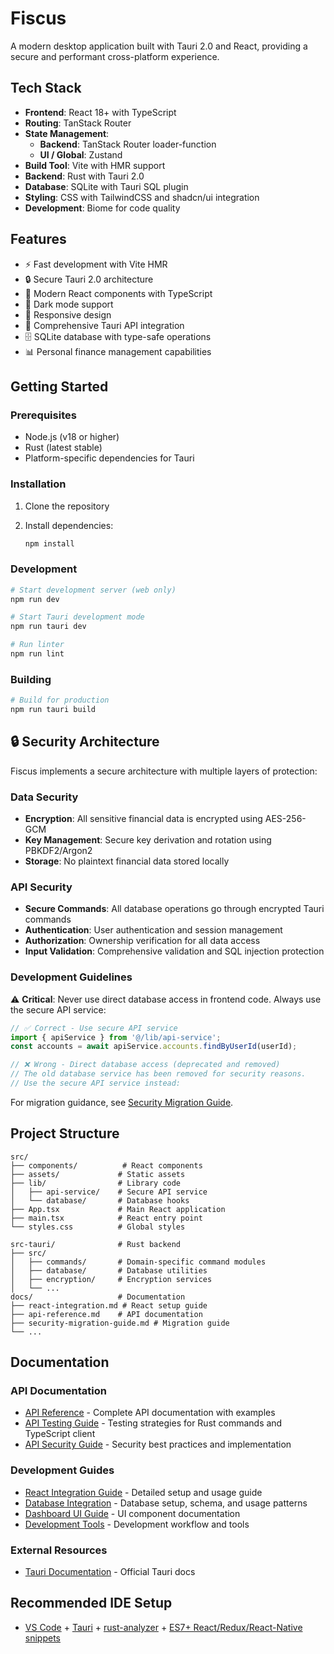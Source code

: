 # Fiscus

A modern desktop application built with Tauri 2.0 and React, providing a secure and performant cross-platform experience.

## Tech Stack

- **Frontend**: React 18+ with TypeScript
- **Routing**: TanStack Router
- **State Management**:
  - **Backend**: TanStack Router loader-function
  - **UI / Global**: Zustand
- **Build Tool**: Vite with HMR support
- **Backend**: Rust with Tauri 2.0
- **Database**: SQLite with Tauri SQL plugin
- **Styling**: CSS with TailwindCSS and shadcn/ui integration
- **Development**: Biome for code quality

## Features

- ⚡ Fast development with Vite HMR
- 🔒 Secure Tauri 2.0 architecture
- 🎨 Modern React components with TypeScript
- 🌙 Dark mode support
- 📱 Responsive design
- 🔧 Comprehensive Tauri API integration
- 🗄️ SQLite database with type-safe operations
- 📊 Personal finance management capabilities

## Getting Started

### Prerequisites

- Node.js (v18 or higher)
- Rust (latest stable)
- Platform-specific dependencies for Tauri

### Installation

1. Clone the repository
2. Install dependencies:

   ```bash
   npm install
   ```

### Development

```bash
# Start development server (web only)
npm run dev

# Start Tauri development mode
npm run tauri dev

# Run linter
npm run lint
```

### Building

```bash
# Build for production
npm run tauri build
```

## 🔒 Security Architecture

Fiscus implements a secure architecture with multiple layers of protection:

### Data Security

- **Encryption**: All sensitive financial data is encrypted using AES-256-GCM
- **Key Management**: Secure key derivation and rotation using PBKDF2/Argon2
- **Storage**: No plaintext financial data stored locally

### API Security

- **Secure Commands**: All database operations go through encrypted Tauri commands
- **Authentication**: User authentication and session management
- **Authorization**: Ownership verification for all data access
- **Input Validation**: Comprehensive validation and SQL injection protection

### Development Guidelines

⚠️ **Critical**: Never use direct database access in frontend code. Always use the secure API service:

```typescript
// ✅ Correct - Use secure API service
import { apiService } from '@/lib/api-service';
const accounts = await apiService.accounts.findByUserId(userId);

// ❌ Wrong - Direct database access (deprecated and removed)
// The old database service has been removed for security reasons.
// Use the secure API service instead:
```

For migration guidance, see [Security Migration Guide](docs/security-migration-guide.md).

## Project Structure

```text
src/
├── components/          # React components
├── assets/             # Static assets
├── lib/                # Library code
│   ├── api-service/    # Secure API service
│   └── database/       # Database hooks
├── App.tsx             # Main React application
├── main.tsx            # React entry point
└── styles.css          # Global styles

src-tauri/              # Rust backend
├── src/
│   ├── commands/       # Domain-specific command modules
│   ├── database/       # Database utilities
│   ├── encryption/     # Encryption services
│   └── ...
docs/                   # Documentation
├── react-integration.md # React setup guide
├── api-reference.md    # API documentation
├── security-migration-guide.md # Migration guide
└── ...
```

## Documentation

### API Documentation

- [API Reference](docs/api-reference.md) - Complete API documentation with examples
- [API Testing Guide](docs/api-testing-guide.md) - Testing strategies for Rust commands and TypeScript client
- [API Security Guide](docs/api-security-guide.md) - Security best practices and implementation

### Development Guides

- [React Integration Guide](docs/react-integration.md) - Detailed setup and usage guide
- [Database Integration](docs/database-integration.md) - Database setup, schema, and usage patterns
- [Dashboard UI Guide](docs/dashboard-ui-guide.md) - UI component documentation
- [Development Tools](docs/development-tools.md) - Development workflow and tools

### External Resources

- [Tauri Documentation](https://v2.tauri.app/) - Official Tauri docs

## Recommended IDE Setup

- [VS Code](https://code.visualstudio.com/) + [Tauri](https://marketplace.visualstudio.com/items?itemName=tauri-apps.tauri-vscode) + [rust-analyzer](https://marketplace.visualstudio.com/items?itemName=rust-lang.rust-analyzer) + [ES7+ React/Redux/React-Native snippets](https://marketplace.visualstudio.com/items?itemName=dsznajder.es7-react-js-snippets)
